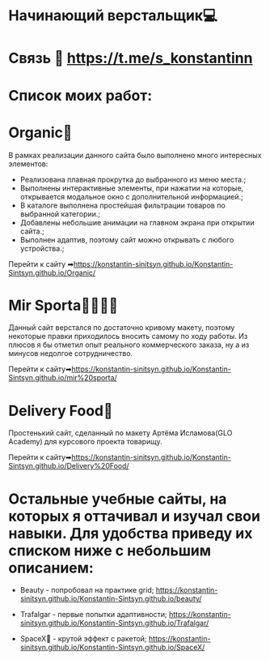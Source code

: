 
# Начинающий верстальщик💻
# Связь 📲 https://t.me/s_konstantinn

# Список моих работ:

# Organic🥑
В рамках реализации данного сайта было выполнено много интересных элементов:
 * Реализована плавная прокрутка до выбранного из меню места.;
 * Выполнены интерактивные элементы, при нажатии на которые, открывается модальное окно с дополнительной информацией.;
 * В каталоге выполнена простейшая фильтрации товаров по выбранной категории.;
 * Добавлены небольшие анимации на главном экрана при открытии сайта.;
 * Выполнен адаптив, поэтому сайт можно открывать с любого устройства.;
 
Перейти к сайту ➡https://konstantin-sinitsyn.github.io/Konstantin-Sintsyn.github.io/Organic/

# Mir Sporta🚴‍♀🏋‍♂
Данный сайт верстался по достаточно кривому макету, поэтому некоторые правки приходилось вносить самому по ходу работы. Из плюсов я бы отметил опыт реального коммерческого заказа, ну а из минусов недолгое сотрудничество.

Перейти к сайту➡https://konstantin-sinitsyn.github.io/Konstantin-Sintsyn.github.io/mir%20sporta/

# Delivery Food🍕
Простенький сайт, сделанный по макету Артёма Исламова(GLO Academy) для курсового проекта товарищу.

Перейти к сайту➡https://konstantin-sinitsyn.github.io/Konstantin-Sintsyn.github.io/Delivery%20Food/

# Остальные учебные сайты, на которых я оттачивал и изучал свои навыки. Для удобства приведу их списком ниже с небольшим описанием:

* Beauty - попробовал на практике grid;
https://konstantin-sinitsyn.github.io/Konstantin-Sintsyn.github.io/beauty/

* Trafalgar - первые попытки адаптивности;
https://konstantin-sinitsyn.github.io/Konstantin-Sintsyn.github.io/Trafalgar/ 

* SpaceX🚀 - крутой эффект с ракетой;
https://konstantin-sinitsyn.github.io/Konstantin-Sintsyn.github.io/SpaceX/



